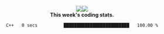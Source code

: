 <div align="center" style="display: flex; justify-content: center; align-items: center; height: auto;">
  <div style="display: flex; align-items: center;">
    <img src="https://github-readme-streak-stats.herokuapp.com/?user=innerviewer&theme=black-ice&hide_border=true&stroke=0000&background=0D1117&ring=0080FF&fire=0080FF&currStreakLabel=0080FF" style="height: auto;" />
  </div>
  <div>
    <img src="https://github-readme-stats-one-bice.vercel.app/api/top-langs/?username=innerviewer&role=OWNER,ORGANIZATION_MEMBER,COLLABORATOR&show_icons=true&count_private=true&hide_border=true&title_color=0080FF&icon_color=ffffff&text_color=c9d1d9&bg_color=0d1117" style="height: auto;" />
  </div>
</div>


<div align="center"><b>This week's coding stats.</b>
<!--START_SECTION:waka-->

```txt
C++   0 secs          █████████████████████████   100.00 %
```

<!--END_SECTION:waka-->
</div>
